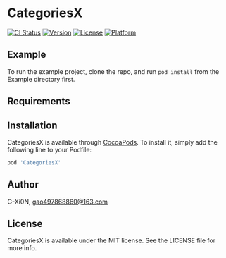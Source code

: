 # CategoriesX

[![CI Status](https://img.shields.io/travis/G-Xi0N/CategoriesX.svg?style=flat)](https://travis-ci.org/G-Xi0N/CategoriesX)
[![Version](https://img.shields.io/cocoapods/v/CategoriesX.svg?style=flat)](https://cocoapods.org/pods/CategoriesX)
[![License](https://img.shields.io/cocoapods/l/CategoriesX.svg?style=flat)](https://cocoapods.org/pods/CategoriesX)
[![Platform](https://img.shields.io/cocoapods/p/CategoriesX.svg?style=flat)](https://cocoapods.org/pods/CategoriesX)

## Example

To run the example project, clone the repo, and run `pod install` from the Example directory first.

## Requirements

## Installation

CategoriesX is available through [CocoaPods](https://cocoapods.org). To install
it, simply add the following line to your Podfile:

```ruby
pod 'CategoriesX'
```

## Author

G-Xi0N, gao497868860@163.com

## License

CategoriesX is available under the MIT license. See the LICENSE file for more info.
